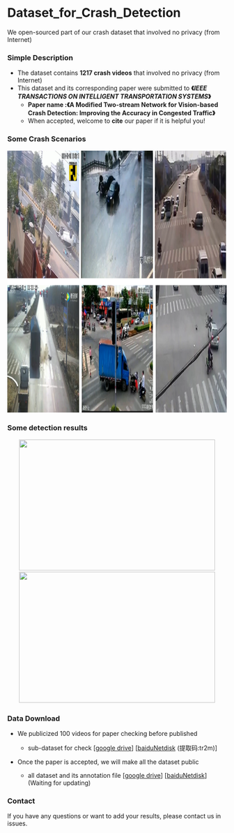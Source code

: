 # Dataset_for_Crash_Detection

We open-sourced part of our crash dataset that involved no privacy (from Internet) 


### Simple Description

- The  dataset contains **1217 crash videos**  that involved no privacy (from Internet) 
- This dataset and its corresponding paper were submitted to **《*IEEE TRANSACTIONS ON INTELLIGENT TRANSPORTATION SYSTEMS*》**
  - **Paper name :《A Modified Two-stream Network for Vision-based Crash Detection: Improving the Accuracy in Congested Traffic》**
  - When accepted, welcome to **cite** our paper if it is helpful you!
  
### Some Crash Scenarios

<img  width="900" height="600" src="./images/demo.png"/>


### Some detection results

<div align=center><img width="450" height="300" src="./images/1.gif"/>
  <img width="450" height="300" src="./images/2.gif"/></div>


### Data Download

- We publicized 100 videos  for paper checking before published

  - sub-dataset for check  [[google drive](https://drive.google.com/file/d/1biUwx_d4QXTba8y0xtKlDABES2f2XSp1/view?usp=sharing)]  [[baiduNetdisk](https://pan.baidu.com/s/1bYhfRNEug5qHjenBQxv7-g 
) (提取码:tr2m)]


- Once the paper is accepted, we will make all the dataset public
  - all dataset and its annotation file  [[google drive](链接地址)]  [[baiduNetdisk](链接地址)] (Waiting for updating)

### Contact 

If you have any questions or want to add your results, please contact us in issues.
